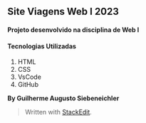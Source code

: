 ## Site Viagens Web I 2023
#### Projeto desenvolvido na disciplina de Web I

#### Tecnologias Utilizadas

 1. HTML
 2. CSS
 3. VsCode
 4. GitHub
 
**By Guilherme Augusto Siebeneichler**

> Written with [StackEdit](https://stackedit.io/).
